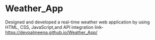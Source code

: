 # Weather_App
Designed and developed a real-time weather web application by using HTML, CSS, JavaScript,and API integration
link- https://devpalmeena.github.io/Weather_App/
